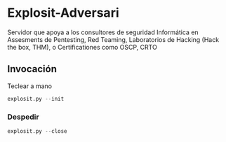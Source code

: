 # Explosit-Adversari
Servidor que apoya a los consultores de seguridad Informática en Assesments de Pentesting, Red Teaming, Laboratorios de Hacking (Hack the box, THM), o Certificationes como OSCP, CRTO

## Invocación
Teclear a mano
```python
explosit.py --init
```


### Despedir
```python
explosit.py --close
```